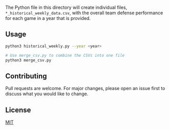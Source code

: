 The Python file in this directory will create individual files, `*_historical_weekly_data.csv`, with the overall team defense performance for each game in a year that is provided.

## Usage

```bash
python3 historical_weekly.py --year <year>

# Use merge_csv.py to combine the CSVs into one file
python3 merge_csv.py
```


## Contributing

Pull requests are welcome. For major changes, please open an issue first
to discuss what you would like to change.

## License

[MIT](https://choosealicense.com/licenses/mit/)